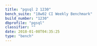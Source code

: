 ```yaml
---
title: "pgsql 2 1230"
bench_suite: "18w02 CI Weekly Benchmark"
build_number: "1230"
dbprofile: "pgsql"
classifier: ""
date: 2018-01-08T04:35:25
type: "bench"
---
```

